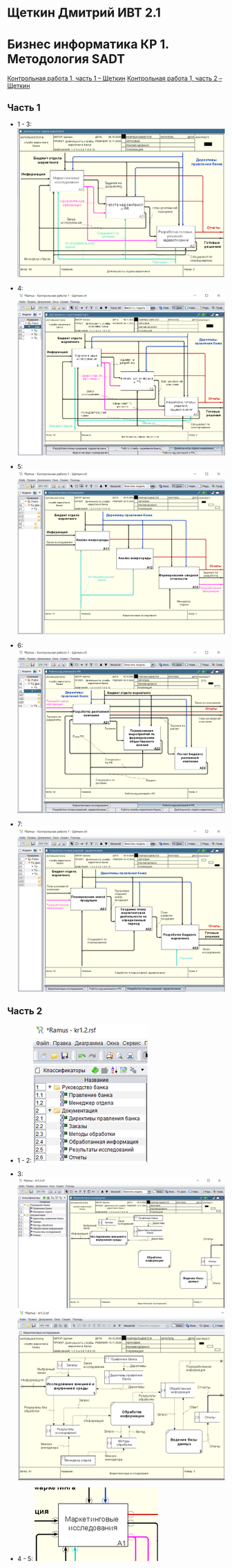 # Щеткин Дмитрий ИВТ 2.1
# Бизнес информатика КР 1. Методология SADT

[Контрольная работа 1, часть 1 – Щеткин](kr1.rsf)
[Контрольная работа 1, часть 2 – Щеткин](kr1.2.rsf)
## Часть 1

- 1 - 3:
![](photos/1.png)

- 4:
![](photos/2.png)

- 5:
![](photos/3.png)

- 6:
![](photos/4.png)

- 7:
![](photos/5.png)

## Часть 2

- 1 - 2:
![](photos/6.png)

- 3:
![](photos/7.png)
![](photos/8.png)

- 4 - 5:
![](photos/9.png)

